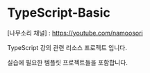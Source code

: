 # TypeScript-Basic


[나무소리 채널] : https://youtube.com/namoosori



TypeScript 강의 관련 리소스 프로젝트 입니다.

실습에 필요한 템플릿 프로젝트들을 포함합니다.


